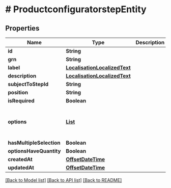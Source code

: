 # # ProductconfiguratorstepEntity


## Properties 


Name | Type | Description | Notes
------------ | ------------- | ------------- | -------------
**id**| **String** |   | [optional]
**grn**| **String** |   | [optional]
**label**| [**LocalisationLocalizedText**](LocalisationLocalizedText.md) |   | [optional]
**description**| [**LocalisationLocalizedText**](LocalisationLocalizedText.md) |   | [optional]
**subjectToStepId**| **String** |   | [optional]
**position**| **String** |   | [optional]
**isRequired**| **Boolean** |   | [optional]
**options**| [**List<ProductconfiguratoroptionEntity>**](ProductconfiguratoroptionEntity.md) |   | [optional] [default to new ArrayList<>()]
**hasMultipleSelection**| **Boolean** |   | [optional]
**optionsHaveQuantity**| **Boolean** |   | [optional]
**createdAt**| [**OffsetDateTime**](OffsetDateTime.md) |   | [optional]
**updatedAt**| [**OffsetDateTime**](OffsetDateTime.md) |   | [optional]


[[Back to Model list]](../../README.md#models) [[Back to API list]](../../README.md#endpoints) [[Back to README]](../../README.md)

